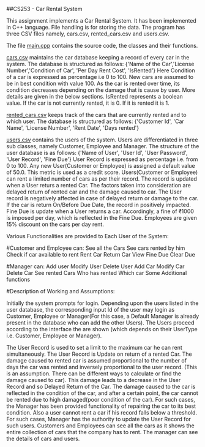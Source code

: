 ##CS253 - Car Rental System

This assignment implements a Car Rental System. It has been implemented in C++ language. File handling is for storing the data. The program has three CSV files namely, cars.csv, rented_cars.csv and users.csv.

The file [main.cpp](https://github.com/SmartCheese22/CS253A/blob/main/main.cpp) contains the source code, the classes and their functions.

[cars.csv](https://github.com/SmartCheese22/CS253A/blob/main/cars.csv) maintains the car database keeping a record of every car in the system. The database is structured as follows:
{'Name of the Car','License Number','Condition of Car', 'Per Day Rent Cost', 'IsRented'}
Here Condition of a car is expressed as percentage i.e 0 to 100. New cars are assumed to be in best condition with value 100. As the car is rented over time, its condition decreases depending on the damage that is cause by user. More details are given in the below sections.
IsRented represents a boolean value. If the car is not currently rented, it is 0. If it is rented it is 1.

[rented_cars.csv](https://github.com/SmartCheese22/CS253A/blob/main/rented_cars.csv) keeps track of the cars that are currently rented and to which user. The database is structured as follows:
{'Customer Id', 'Car Name', 'License Number', 'Rent Date', 'Days rented'}

[users.csv](https://github.com/SmartCheese22/CS253A/blob/main/users.csv) contains the users of the system. Users are differentiated in three sub classes, namely Customer, Employee and Manager. The structure of the user database is as follows:
{'Name of User', 'User Id', 'User Password', 'User Record', 'Fine Due'}
User Record is expressed as percentage i.e. from 0 to 100. Any new User(Customer or Employee) is assigned a default value of 50.0. This metric is used as a credit score. Users(Customer or Employee) can rent a limited number of cars as per their record. The record is updated when a User returs a rented Car. The factors taken into consideration are delayed return of rented car and the damage caused to car. The User record is negatively affected in case of delayed return or damage to the car. If the car is return On/Before Due Date, the record in positively impacted.
Fine Due is update when a User returns a car. Accordingly, a fine of ₹1000 is imposed per day, which is reflected in the Fine Due.
Employees are given 15% discount on the cars per day rent.

Various Functionalities are provided to Each User of the System:

#Customer and Employee can:
See all the Cars
See cars rented by him
Check if car available to rent
Rent Car
Return Car
View Fine Due
Clear Due

#Manager can:
Add user
Modify User
Delete User
Add Car
Modify Car
Delete Car
See rented Cars
Who has rented Which car
Some Additional functions

#Description of Working and Assumptions:

Initially the system prompts for login. Depending upon the users listed in the user database, the corresponding input Id of the user may login as Customer, Employee or Manager(For this case, a Default Manager is already present in the database who can add the other Users). The Users proceed according to the interface the are shown (which depends on their UserType i.e. Customer, Employee or Manager).

The User Record is used to set a limit to the maximum car he can rent simultaneously. The User Record is Update on return of a rented Car. The damage caused to rented car is assumed proportional to the number of days the car was rented and inversely proportional to the user record. (This is an assumption. There can be different ways to calculate or find the damage caused to car). This damage leads to a decrease in the User Record and so Delayed Return of the Car.
The damage caused to the car is reflected in the condition of the car, and after a certain point, the car cannot be rented due to high damaged(poor condition of the car). For such cases, the Manager has been provided functionality of repairing the car to its best condition. Also a user cannot rent a car if his record falls below a threshold. For such cases, Manager has the authority to update the User Record for such users.
Customers and Employees can see all the cars as it shows the entire collection of cars that the company has to rent. The manager can see the details of cars and users.
